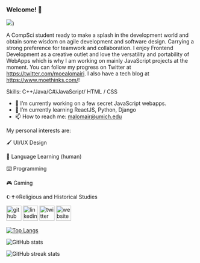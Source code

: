 ### Welcome! 👋

![](https://c.tenor.com/cBmz8RTK_JsAAAAC/typing-anime.gif))

A CompSci student ready to make a splash in the development world and obtain some wisdom on agile development and software design. Carrying a strong preference for teamwork and collaboration. I enjoy Frontend Development as a creative outlet and love the versatility and portability of WebApps which is why I am working on mainly JavaScript projects at the moment. You can follow my progress on Twitter at https://twitter.com/moealomairi. I also have a tech blog at https://www.moethinks.com/!

Skills: C++/Java/C#/JavaScript/ HTML / CSS

- 🔭 I’m currently working on a few secret JavaScript webapps. 
- 🌱 I’m currently learning ReactJS, Python, Django 
- 📫 How to reach me: malomair@umich.edu 

My personal interests are: 

🖌️ UI/UX Design

📓 Language Learning (human)

⌨️ Programming

🎮 Gaming

☪️✝️🔯Religious and Historical Studies





[<img src='https://cdn.jsdelivr.net/npm/simple-icons@3.0.1/icons/github.svg' alt='github' height='40'>](https://github.com/mozyn)  [<img src='https://cdn.jsdelivr.net/npm/simple-icons@3.0.1/icons/linkedin.svg' alt='linkedin' height='40'>](https://www.linkedin.com/in/mohamed-al-omairi//)  [<img src='https://cdn.jsdelivr.net/npm/simple-icons@3.0.1/icons/twitter.svg' alt='twitter' height='40'>](https://twitter.com/moealomairi)  [<img src='https://cdn.jsdelivr.net/npm/simple-icons@3.0.1/icons/icloud.svg' alt='website' height='40'>](https://www.moethinks.com/)  

[![Top Langs](https://github-readme-stats.vercel.app/api/top-langs/?username=mozyn)](https://github.com/anuraghazra/github-readme-stats)

![GitHub stats](https://github-readme-stats.vercel.app/api?username=mozyn&show_icons=true)  

![GitHub streak stats](https://github-readme-streak-stats.herokuapp.com/?user=mozyn)  


